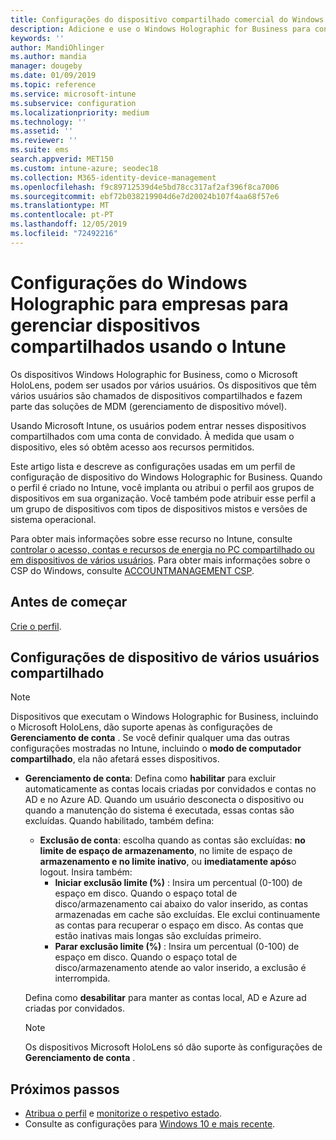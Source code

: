 ```yaml
---
title: Configurações do dispositivo compartilhado comercial do Windows Holographic-Microsoft Intune-Azure | Microsoft Docs
description: Adicione e use o Windows Holographic for Business para configurar dispositivos que são compartilhados ou usados por vários usuários no Microsoft Intune. Consulte uma lista das configurações de gerenciamento de conta e o que elas fazem nos dispositivos, incluindo o Microsoft HoloLens.
keywords: ''
author: MandiOhlinger
ms.author: mandia
manager: dougeby
ms.date: 01/09/2019
ms.topic: reference
ms.service: microsoft-intune
ms.subservice: configuration
ms.localizationpriority: medium
ms.technology: ''
ms.assetid: ''
ms.reviewer: ''
ms.suite: ems
search.appverid: MET150
ms.custom: intune-azure; seodec18
ms.collection: M365-identity-device-management
ms.openlocfilehash: f9c89712539d4e5bd78cc317af2af396f8ca7006
ms.sourcegitcommit: ebf72b038219904d6e7d20024b107f4aa68f57e6
ms.translationtype: MT
ms.contentlocale: pt-PT
ms.lasthandoff: 12/05/2019
ms.locfileid: "72492216"
---
```

# <a name="windows-holographic-for-business-settings-to-manage-shared-devices-using-intune"></a>Configurações do Windows Holographic para empresas para gerenciar dispositivos compartilhados usando o Intune

Os dispositivos Windows Holographic for Business, como o Microsoft HoloLens, podem ser usados por vários usuários. Os dispositivos que têm vários usuários são chamados de dispositivos compartilhados e fazem parte das soluções de MDM (gerenciamento de dispositivo móvel).

Usando Microsoft Intune, os usuários podem entrar nesses dispositivos compartilhados com uma conta de convidado. À medida que usam o dispositivo, eles só obtêm acesso aos recursos permitidos.

Este artigo lista e descreve as configurações usadas em um perfil de configuração de dispositivo do Windows Holographic for Business. Quando o perfil é criado no Intune, você implanta ou atribui o perfil aos grupos de dispositivos em sua organização. Você também pode atribuir esse perfil a um grupo de dispositivos com tipos de dispositivos mistos e versões de sistema operacional.

Para obter mais informações sobre esse recurso no Intune, consulte [controlar o acesso, contas e recursos de energia no PC compartilhado ou em dispositivos de vários usuários](shared-user-device-settings.md). Para obter mais informações sobre o CSP do Windows, consulte [ACCOUNTMANAGEMENT CSP](https://docs.microsoft.com/windows/client-management/mdm/accountmanagement-csp).

## <a name="before-your-begin"></a>Antes de começar

[Crie o perfil](shared-user-device-settings.md).

## <a name="shared-multi-user-device-settings"></a>Configurações de dispositivo de vários usuários compartilhado

> [!NOTE]
> Dispositivos que executam o Windows Holographic for Business, incluindo o Microsoft HoloLens, dão suporte apenas às configurações de **Gerenciamento de conta** . Se você definir qualquer uma das outras configurações mostradas no Intune, incluindo o **modo de computador compartilhado**, ela não afetará esses dispositivos.

- **Gerenciamento de conta**: Defina como **habilitar** para excluir automaticamente as contas locais criadas por convidados e contas no AD e no Azure AD. Quando um usuário desconecta o dispositivo ou quando a manutenção do sistema é executada, essas contas são excluídas. Quando habilitado, também defina:
  - **Exclusão de conta**: escolha quando as contas são excluídas: **no limite de espaço de armazenamento**, no limite de espaço de **armazenamento e no limite inativo**, ou **imediatamente após**o logout. Insira também:
    - **Iniciar exclusão limite (%)** : Insira um percentual (0-100) de espaço em disco. Quando o espaço total de disco/armazenamento cai abaixo do valor inserido, as contas armazenadas em cache são excluídas. Ele exclui continuamente as contas para recuperar o espaço em disco. As contas que estão inativas mais longas são excluídas primeiro.
    - **Parar exclusão limite (%)** : Insira um percentual (0-100) de espaço em disco. Quando o espaço total de disco/armazenamento atende ao valor inserido, a exclusão é interrompida.

  Defina como **desabilitar** para manter as contas local, AD e Azure ad criadas por convidados.

  > [!NOTE]
  > Os dispositivos Microsoft HoloLens só dão suporte às configurações de **Gerenciamento de conta** .

## <a name="next-steps"></a>Próximos passos

- [Atribua o perfil](device-profile-assign.md) e [monitorize o respetivo estado](device-profile-monitor.md).
- Consulte as configurações para [Windows 10 e mais recente](shared-user-device-settings-windows.md).
